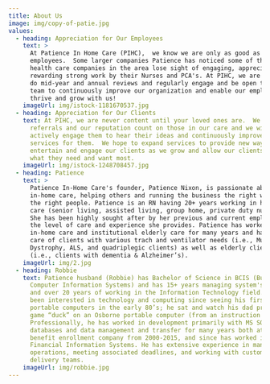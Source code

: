 ```yaml
---
title: About Us
image: img/copy-of-patie.jpg
values:
  - heading: Appreciation for Our Employees
    text: >
      At Patience In Home Care (PIHC),  we know we are only as good as our
      employees.  Some larger companies Patience has noticed some of the larger
      health care companies in the area lose sight of engaging, appreciating and
      rewarding strong work by their Nurses and PCA's. At PIHC, we are going to
      do mid-year and annual reviews and regularly engage and be open to our
      team to continuously improve our organization and enable our employees to
      thrive and grow with us!
    imageUrl: img/istock-1181670537.jpg
  - heading: Appreciation for Our Clients
    text: At PIHC, we are never content until your loved ones are.  We know our best
      referrals and our reputation count on those in our care and we will
      actively engage them to hear their ideas and continuously improve our
      services for them.  We hope to expand services to provide new ways to
      entertain and engage our clients as we grow and allow our clients to drive
      what they need and want most.
    imageUrl: img/istock-1248708457.jpg
  - heading: Patience
    text: >
      Patience In-Home Care's founder, Patience Nixon, is passionate about
      in-home care, helping others and running the business the right way with
      the right people. Patience is an RN having 20+ years working in health
      care (senior living, assisted living, group home, private duty nursing).
      She has been highly sought after by her previous and current employers for
      the level of care and experience she provides. Patience has worked in
      in-home care and institutional elderly care for many years and has taken
      care of clients with various trach and ventilator needs (i.e., Muscular
      Dystrophy, ALS, and quadriplegic clients) as well as elderly clients
      (i.e., clients with dementia & Alzheimer’s).
    imageUrl: img/2.jpg
  - heading: Robbie
    text: Patience husband (Robbie) has Bachelor of Science in BCIS (Business
      Computer Information Systems) and has 15+ years managing system's teams
      and over 20 years of working in the Information Technology field. He’s
      been interested in technology and computing since seeing his first
      portable computers in the early 80’s; he sat and watch his dad program the
      game “duck” on an Osborne portable computer (from an instruction manual).
      Professionally, he has worked in development primarily with MS SQL Server
      databases and data management and transfer for many years both at a
      benefit enrollment company from 2000-2015, and since has worked in
      Financial Information Systems. He has extensive experience in managing
      operations, meeting associated deadlines, and working with customers and
      delivery teams.
    imageUrl: img/robbie.jpg
---
```

